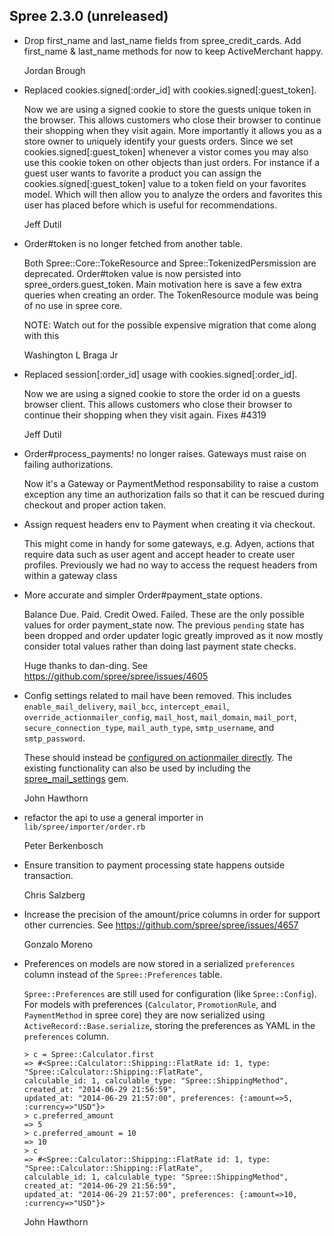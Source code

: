 ## Spree 2.3.0 (unreleased) ##

*   Drop first_name and last_name fields from spree_credit_cards.  Add
    first_name & last_name methods for now to keep ActiveMerchant happy.

    Jordan Brough

*   Replaced cookies.signed[:order_id] with cookies.signed[:guest_token].

    Now we are using a signed cookie to store the guests unique token
    in the browser.  This allows customers who close their browser to
    continue their shopping when they visit again.  More importantly
    it allows you as a store owner to uniquely identify your guests orders.
    Since we set cookies.signed[:guest_token] whenever a vistor comes
    you may also use this cookie token on other objects than just orders.
    For instance if a guest user wants to favorite a product you can
    assign the cookies.signed[:guest_token] value to a token field on your
    favorites model.  Which will then allow you to analyze the orders and
    favorites this user has placed before which is useful for recommendations.

    Jeff Dutil

*   Order#token is no longer fetched from another table.

    Both Spree::Core::TokeResource and Spree::TokenizedPersmission are deprecated.
    Order#token value is now persisted into spree_orders.guest_token. Main motivation
    here is save a few extra queries when creating an order. The TokenResource
    module was being of no use in spree core.

    NOTE: Watch out for the possible expensive migration that come along with this

    Washington L Braga Jr

*   Replaced session[:order_id] usage with cookies.signed[:order_id].

    Now we are using a signed cookie to store the order id on a guests
    browser client.  This allows customers who close their browser to
    continue their shopping when they visit again.
    Fixes #4319

    Jeff Dutil


*   Order#process_payments! no longer raises. Gateways must raise on failing authorizations.

    Now it's a Gateway or PaymentMethod responsability to raise a custom
    exception any time an authorization fails so that it can be rescued
    during checkout and proper action taken.

*   Assign request headers env to Payment when creating it via checkout.

    This might come in handy for some gateways, e.g. Adyen, actions that require
    data such as user agent and accept header to create user profiles. Previously
    we had no way to access the request headers from within a gateway class

*   More accurate and simpler Order#payment_state options.

    Balance Due. Paid. Credit Owed. Failed. These are the only possible values
    for order payment_state now. The previous `pending` state has been dropped
    and order updater logic greatly improved as it now mostly consider total
    values rather than doing last payment state checks.

    Huge thanks to dan-ding. See https://github.com/spree/spree/issues/4605

*   Config settings related to mail have been removed. This includes
    `enable_mail_delivery`, `mail_bcc`, `intercept_email`,
    `override_actionmailer_config`, `mail_host`, `mail_domain`, `mail_port`,
    `secure_connection_type`, `mail_auth_type`, `smtp_username`, and
    `smtp_password`.

    These should instead be [configured on actionmailer directly](http://api.rubyonrails.org/classes/ActionMailer/Base.html#class-ActionMailer::Base-label-Configuration+options).
    The existing functionality can also be used by including the [spree_mail_settings](https://github.com/spree-contrib/spree_mail_settings) gem.

    John Hawthorn

*   refactor the api to use a general importer in `lib/spree/importer/order.rb`

    Peter Berkenbosch

*   Ensure transition to payment processing state happens outside transaction.

    Chris Salzberg

*   Increase the precision of the amount/price columns in order for support other currencies. See https://github.com/spree/spree/issues/4657

    Gonzalo Moreno

*   Preferences on models are now stored in a serialized `preferences` column instead of the `Spree::Preferences` table.

    `Spree::Preferences` are still used for configuration (like `Spree::Config`).
    For models with preferences (`Calculator`, `PromotionRule`, and
    `PaymentMethod` in spree core) they are now serialized using
    `ActiveRecord::Base.serialize`, storing the preferences as YAML in the
    `preferences` column.

    ```
    > c = Spree::Calculator.first
    => #<Spree::Calculator::Shipping::FlatRate id: 1, type: "Spree::Calculator::Shipping::FlatRate",
    calculable_id: 1, calculable_type: "Spree::ShippingMethod", created_at: "2014-06-29 21:56:59",
    updated_at: "2014-06-29 21:57:00", preferences: {:amount=>5, :currency=>"USD"}>
    > c.preferred_amount
    => 5
    > c.preferred_amount = 10
    => 10
    > c
    => #<Spree::Calculator::Shipping::FlatRate id: 1, type: "Spree::Calculator::Shipping::FlatRate",
    calculable_id: 1, calculable_type: "Spree::ShippingMethod", created_at: "2014-06-29 21:56:59",
    updated_at: "2014-06-29 21:57:00", preferences: {:amount=>10, :currency=>"USD"}>
    ```

    John Hawthorn
